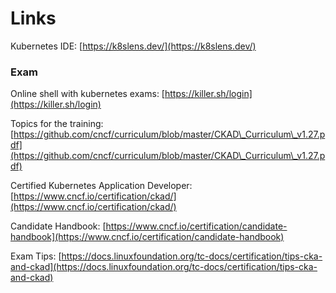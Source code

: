# Links

Kubernetes IDE: [https://k8slens.dev/](https://k8slens.dev/)

### Exam



Online shell with kubernetes exams: [https://killer.sh/login](https://killer.sh/login)

Topics for the training: [https://github.com/cncf/curriculum/blob/master/CKAD\_Curriculum\_v1.27.pdf](https://github.com/cncf/curriculum/blob/master/CKAD\_Curriculum\_v1.27.pdf)

Certified Kubernetes Application Developer: [https://www.cncf.io/certification/ckad/](https://www.cncf.io/certification/ckad/)

Candidate Handbook: [https://www.cncf.io/certification/candidate-handbook](https://www.cncf.io/certification/candidate-handbook)

Exam Tips: [https://docs.linuxfoundation.org/tc-docs/certification/tips-cka-and-ckad](https://docs.linuxfoundation.org/tc-docs/certification/tips-cka-and-ckad)
